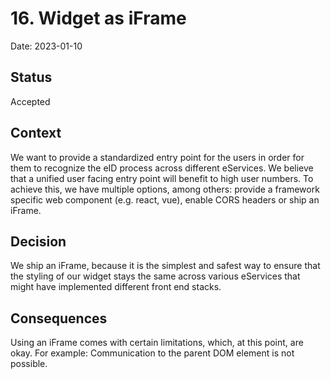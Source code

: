 # 16. Widget as iFrame

Date: 2023-01-10

## Status

Accepted

## Context

We want to provide a standardized entry point for the users in order for them to recognize
the eID process across different eServices. We believe that a unified user facing entry point
will benefit to high user numbers. To achieve this, we have multiple options, among others: provide a framework specific web component (e.g. react, vue),
enable CORS headers or ship an iFrame.

## Decision

We ship an iFrame, because it is the simplest and safest way to ensure that the styling of our widget stays the same across various eServices that might have implemented different front end stacks.

## Consequences

Using an iFrame comes with certain limitations, which, at this point, are okay. For example:
Communication to the parent DOM element is not possible.
